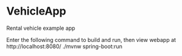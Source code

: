 # VehicleApp
Rental vehicle example app

Enter the following command to build and run, then view webapp at http://localhost:8080/
./mvnw spring-boot:run
